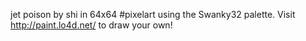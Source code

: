 jet poison by shi in 64x64 #pixelart using the Swanky32 palette. Visit http://paint.lo4d.net/ to draw your own! 
